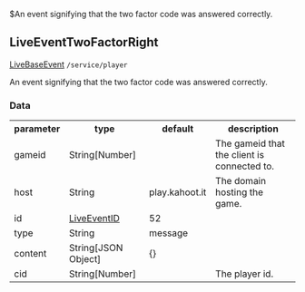 $An event signifying that the two factor code was answered correctly.
## LiveEventTwoFactorRight
<span class="extends"><a href="/enum/LiveBaseEvent">LiveBaseEvent</a></span>
<span class="channel"><code>/service/player</code></span>

An event signifying that the two factor code was answered correctly.

### Data
<table>
  <tr>
    <th>parameter</th>
    <th>type</th>
    <th>default</th>
    <th>description</th>
  </tr>
  <tr>
    <td>gameid</td>
    <td>String[Number]</td>
    <td></td>
    <td>The gameid that the client is connected to.</td>
  </tr>
  <tr>
    <td>host</td>
    <td>String</td>
    <td>play.kahoot.it</td>
    <td>The domain hosting the game.</td>
  </tr>
  <tr>
    <td>id</td>
    <td><a href="/enum/LiveEventID">LiveEventID</a></td>
    <td>52</td>
    <td></td>
  </tr>
  <tr>
    <td>type</td>
    <td>String</td>
    <td>message</td>
    <td></td>
  </tr>
  <tr>
    <td>content</td>
    <td>String[JSON Object]</td>
    <td>{}</td>
    <td></td>
  </tr>
  <tr>
    <td>cid</td>
    <td>String[Number]</td>
    <td></td>
    <td>The player id.</td>
  </tr>
</table>
